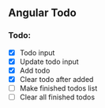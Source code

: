 ## Angular Todo

### Todo:

- [x] Todo input
- [x] Update todo input
- [x] Add todo
- [x] Clear todo after added
- [ ] Make finished todos list
- [ ] Clear all finished todos
